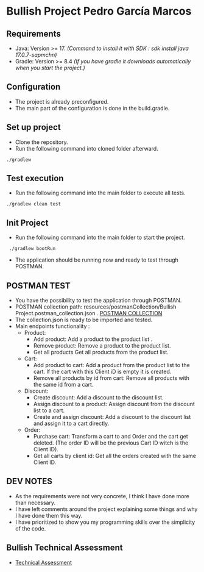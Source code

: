 # Bullish Project Pedro García Marcos

## Requirements

* Java: Version >= 17. _(Command to install it with SDK : sdk install java 17.0.7-sapmchn)_
* Gradle: Version >= 8.4 _(If you have gradle it downloads automatically when you start the project.)_

## Configuration

* The project is already preconfigured.
* The main part of the configuration is done in the build.gradle.

## Set up project

* Clone the repository.
* Run the following command into cloned folder afterward.

```shell
./gradlew
```
## Test execution

* Run the following command into the main folder to execute all tests.

```shell
./gradlew clean test
```

## Init Project

* Run the following command into the main folder to start the project.

```shell
 ./gradlew bootRun
```

* The application should be running now and ready to test through POSTMAN.

## POSTMAN TEST

* You have the possibility to test the application through POSTMAN.
* POSTMAN collection path: resources/postmanCollection/Bullish Project.postman_collection.json . [ POSTMAN COLLECTION](https://github.com/pedroGarciaMarcos95/BullishProjectPedroGarciaMarcos/blob/main/src/main/resources/postmanCollection/Bullish%20Project.postman_collection.json)
* The collection.json is ready to be imported and tested.
* Main endpoints functionality :
  * Product:
    * Add product: Add a product to the product list .
    * Remove product: Remove a product to the product list.
    * Get all products Get all products from the product list.
  * Cart:
    * Add product to cart: Add a product from the product list to the cart. If the cart with this Client iD is empty it is created.
    * Remove all products by id from cart: Remove all products with the same id from a cart.
  * Discount:
    * Create discount: Add a discount to the discount list.
    * Assign discount to a product: Assign discount from the discount list to a cart.
    * Create and assign discount: Add a discount to the discount list and assign it to a cart directly.
  * Order:
    * Purchase cart: Transform a cart to and Order and the cart get deleted. (The order ID will be the previous Cart ID witch is the Client ID).
    * Get all carts by client id: Get all the orders created with the same Client ID.


## DEV NOTES

* As the requirements were not very concrete, I think I have done more than necessary.
* I have left comments around the project explaining some things and why I have done them this way.
* I have prioritized to show you my programming skills over the simplicity of the code.

## Bullish Technical Assessment

* [Technical Assessment](https://github.com/pedroGarciaMarcos95/BullishProjectPedroGarciaMarcos/blob/e9322b733053403449b97a5053b56e9823a6be54/src/main/resources/Bullish%20Technical%20Assessment%20(Take%20home).pdf)

